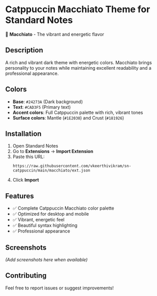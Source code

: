 # Catppuccin Macchiato Theme for Standard Notes

🌺 **Macchiato** - The vibrant and energetic flavor

## Description
A rich and vibrant dark theme with energetic colors. Macchiato brings personality to your notes while maintaining excellent readability and a professional appearance.

## Colors
- **Base**: `#24273A` (Dark background)
- **Text**: `#CAD3F5` (Primary text)
- **Accent colors**: Full Catppuccin palette with rich, vibrant tones
- **Surface colors**: Mantle (`#1E2030`) and Crust (`#181926`)

## Installation
1. Open Standard Notes
2. Go to **Extensions** → **Import Extension**
3. Paste this URL:
   ```
   https://raw.githubusercontent.com/vkeerthivikram/sn-catppuccin/main/macchiato/ext.json
   ```
4. Click **Import**

## Features
- ✅ Complete Catppuccin Macchiato color palette
- ✅ Optimized for desktop and mobile
- ✅ Vibrant, energetic feel
- ✅ Beautiful syntax highlighting
- ✅ Professional appearance

## Screenshots
*(Add screenshots here when available)*

## Contributing
Feel free to report issues or suggest improvements!

